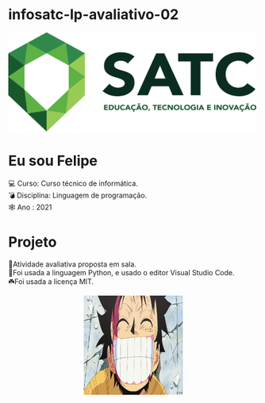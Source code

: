 # infosatc-lp-avaliativo-02
<img src="logosatc.png" width=500 height=200>

# Eu sou Felipe
:computer: Curso: Curso técnico de informática. <br>
:bomb: Disciplina: Linguagem de programação.  <br>
:spider_web: Ano : 2021

# Projeto
:seedling:Atividade avaliativa proposta em sala.<br>
:snake:Foi usada a linguagem Python, e usado o editor Visual Studio Code.<br>
	:shamrock:Foi usada a licença MIT.<br>
<p align=center>
<img src="luffy.gif" width=200 height=200 /> </p>
